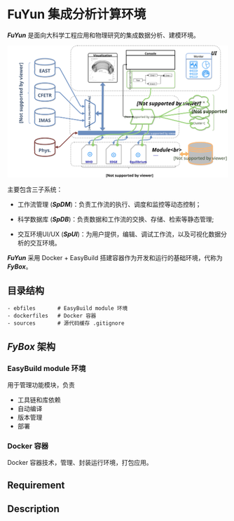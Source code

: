 # FuYun 集成分析计算环境

___FuYun___ 是面向大科学工程应用和物理研究的集成数据分析、建模环境。

![系统架构](./docs/figures/FuYunSystem.svg "FuYun")

主要包含三子系统：

* 工作流管理 (___SpDM___)：负责工作流的执行、调度和监控等动态控制；

* 科学数据库 (___SpDB___)：负责数据和工作流的交换、存储、检索等静态管理;

* 交互环境UI/UX (___SpUI___)：为用户提供，编辑、调试工作流，以及可视化数据分析的交互环境。

___FuYun___ 采用 Docker + EasyBuild 搭建容器作为开发和运行的基础环境，代称为 ___FyBox___。

## 目录结构

    - ebfiles       # EasyBuild module 环境
    - dockerfiles   # Docker 容器
    - sources       # 源代码缓存 .gitignore

## ___FyBox___ 架构

### EasyBuild module 环境

用于管理功能模块，负责

* 工具链和库依赖
* 自动编译
* 版本管理
* 部署
 
### Docker 容器

Docker 容器技术，管理、封装运行环境，打包应用。

## Requirement

## Description
